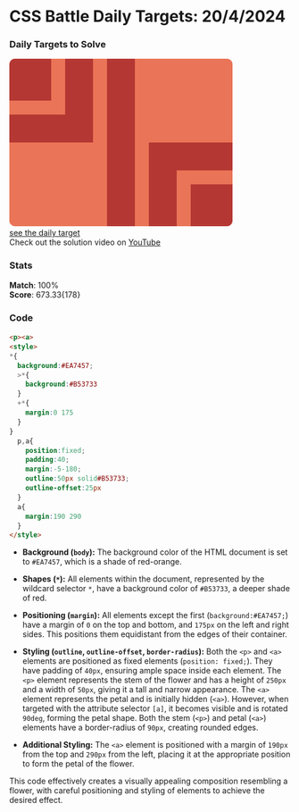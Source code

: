 # CSS Battle Daily Targets: 20/4/2024

### Daily Targets to Solve

![picture of daily target](./images/20.png)  
[see the daily target](https://cssbattle.dev/play/IUgH3MIcV5XarmxrVFYQ)  
Check out the solution video on [YouTube](https://www.youtube.com/watch?v=7k_bdTO6BIg)

### Stats

**Match**: 100%  
**Score**: 673.33{178}

### Code

```html
<p><a>
<style>
*{
  background:#EA7457;
  >*{
    background:#B53733
  }
  +*{
    margin:0 175
  }
}
  p,a{
    position:fixed;
    padding:40;
    margin:-5-180;
    outline:50px solid#B53733;
    outline-offset:25px
  }
  a{
    margin:190 290
  }
</style>
```

- **Background (`body`):** The background color of the HTML document is set to `#EA7457`, which is a shade of red-orange.

- **Shapes (`*`):** All elements within the document, represented by the wildcard selector `*`, have a background color of `#B53733`, a deeper shade of red.

- **Positioning (`margin`):** All elements except the first (`background:#EA7457;`) have a margin of `0` on the top and bottom, and `175px` on the left and right sides. This positions them equidistant from the edges of their container.

- **Styling (`outline`, `outline-offset`, `border-radius`):** Both the `<p>` and `<a>` elements are positioned as fixed elements (`position: fixed;`). They have padding of `40px`, ensuring ample space inside each element. The `<p>` element represents the stem of the flower and has a height of `250px` and a width of `50px`, giving it a tall and narrow appearance. The `<a>` element represents the petal and is initially hidden (`<a>`). However, when targeted with the attribute selector `[a]`, it becomes visible and is rotated `90deg`, forming the petal shape. Both the stem (`<p>`) and petal (`<a>`) elements have a border-radius of `90px`, creating rounded edges.

- **Additional Styling:** The `<a>` element is positioned with a margin of `190px` from the top and `290px` from the left, placing it at the appropriate position to form the petal of the flower.

This code effectively creates a visually appealing composition resembling a flower, with careful positioning and styling of elements to achieve the desired effect.